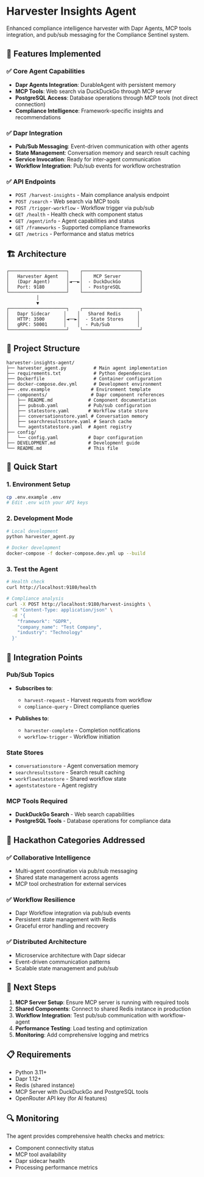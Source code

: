 # Harvester Insights Agent

Enhanced compliance intelligence harvester with Dapr Agents, MCP tools integration, and pub/sub messaging for the Compliance Sentinel system.

## 🚀 Features Implemented

### ✅ Core Agent Capabilities
- **Dapr Agents Integration**: DurableAgent with persistent memory
- **MCP Tools**: Web search via DuckDuckGo through MCP server
- **PostgreSQL Access**: Database operations through MCP tools (not direct connection)
- **Compliance Intelligence**: Framework-specific insights and recommendations

### ✅ Dapr Integration
- **Pub/Sub Messaging**: Event-driven communication with other agents
- **State Management**: Conversation memory and search result caching
- **Service Invocation**: Ready for inter-agent communication
- **Workflow Integration**: Pub/sub events for workflow orchestration

### ✅ API Endpoints
- `POST /harvest-insights` - Main compliance analysis endpoint
- `POST /search` - Web search via MCP tools
- `POST /trigger-workflow` - Workflow trigger via pub/sub
- `GET /health` - Health check with component status
- `GET /agent/info` - Agent capabilities and status
- `GET /frameworks` - Supported compliance frameworks
- `GET /metrics` - Performance and status metrics

## 🏗️ Architecture

```
┌─────────────────────┐    ┌─────────────────────┐
│   Harvester Agent   │    │    MCP Server       │
│   (Dapr Agent)      │◄──►│  - DuckDuckGo       │
│   Port: 9180        │    │  - PostgreSQL       │
└─────────────────────┘    └─────────────────────┘
           │
           ▼
┌─────────────────────┐    ┌─────────────────────┐
│   Dapr Sidecar     │    │   Shared Redis      │
│   HTTP: 3500       │◄──►│  - State Stores     │
│   gRPC: 50001      │    │  - Pub/Sub          │
└─────────────────────┘    └─────────────────────┘
```

## 📁 Project Structure

```
harvester-insights-agent/
├── harvester_agent.py          # Main agent implementation
├── requirements.txt            # Python dependencies
├── Dockerfile                  # Container configuration
├── docker-compose.dev.yml      # Development environment
├── .env.example               # Environment template
├── components/                # Dapr component references
│   ├── README.md             # Component documentation
│   ├── pubsub.yaml           # Pub/sub configuration
│   ├── statestore.yaml       # Workflow state store
│   ├── conversationstore.yaml # Conversation memory
│   ├── searchresultsstore.yaml # Search cache
│   └── agentstatestore.yaml  # Agent registry
├── config/
│   └── config.yaml           # Dapr configuration
├── DEVELOPMENT.md            # Development guide
└── README.md                 # This file
```

## 🔧 Quick Start

### 1. Environment Setup
```bash
cp .env.example .env
# Edit .env with your API keys
```

### 2. Development Mode
```bash
# Local development
python harvester_agent.py

# Docker development
docker-compose -f docker-compose.dev.yml up --build
```

### 3. Test the Agent
```bash
# Health check
curl http://localhost:9180/health

# Compliance analysis
curl -X POST http://localhost:9180/harvest-insights \
  -H "Content-Type: application/json" \
  -d '{
    "framework": "GDPR",
    "company_name": "Test Company",
    "industry": "Technology"
  }'
```

## 🔌 Integration Points

### Pub/Sub Topics
- **Subscribes to**:
  - `harvest-request` - Harvest requests from workflow
  - `compliance-query` - Direct compliance queries
  
- **Publishes to**:
  - `harvester-complete` - Completion notifications
  - `workflow-trigger` - Workflow initiation

### State Stores
- `conversationstore` - Agent conversation memory
- `searchresultsstore` - Search result caching
- `workflowstatestore` - Shared workflow state
- `agentstatestore` - Agent registry

### MCP Tools Required
- **DuckDuckGo Search** - Web search capabilities
- **PostgreSQL Tools** - Database operations for compliance data

## 🎯 Hackathon Categories Addressed

### ✅ Collaborative Intelligence
- Multi-agent coordination via pub/sub messaging
- Shared state management across agents
- MCP tool orchestration for external services

### ✅ Workflow Resilience
- Dapr Workflow integration via pub/sub events
- Persistent state management with Redis
- Graceful error handling and recovery

### ✅ Distributed Architecture
- Microservice architecture with Dapr sidecar
- Event-driven communication patterns
- Scalable state management and pub/sub

## 🚀 Next Steps

1. **MCP Server Setup**: Ensure MCP server is running with required tools
2. **Shared Components**: Connect to shared Redis instance in production
3. **Workflow Integration**: Test pub/sub communication with workflow-agent
4. **Performance Testing**: Load testing and optimization
5. **Monitoring**: Add comprehensive logging and metrics

## 📋 Requirements

- Python 3.11+
- Dapr 1.12+
- Redis (shared instance)
- MCP Server with DuckDuckGo and PostgreSQL tools
- OpenRouter API key (for AI features)

## 🔍 Monitoring

The agent provides comprehensive health checks and metrics:
- Component connectivity status
- MCP tool availability
- Dapr sidecar health
- Processing performance metrics
